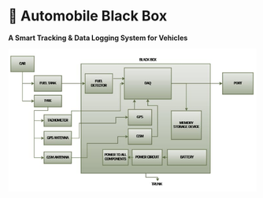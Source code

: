 # 🚗 Automobile Black Box

**A Smart Tracking & Data Logging System for Vehicles**

![Black Box Architecture](./assets/BlockDiagram.jpg) 
